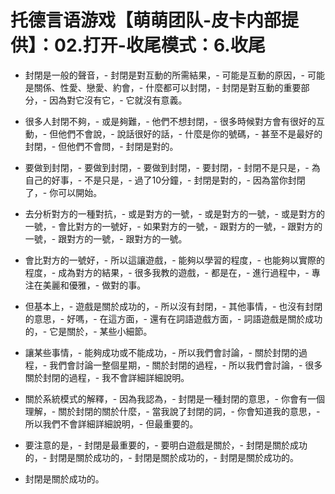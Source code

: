 # 托德言语游戏【萌萌团队-皮卡内部提供】：02.打开-收尾模式：6.收尾

- 封閉是一般的聲音，- 封閉是對互動的所需結果，- 可能是互動的原因，- 可能是關係、性愛、戀愛、約會，- 什麼都可以封閉，- 封閉是對互動的重要部分，- 因為對它沒有它，- 它就沒有意義。

- 很多人封閉不夠，- 或是夠難，- 他們不想封閉，- 很多時候對方會有很好的互動，- 但他們不會說，- 說話很好的話，- 什麼是你的號碼，- 甚至不是最好的封閉，- 但他們不會問，- 封閉是對的。

- 要做到封閉，- 要做到封閉，- 要做到封閉，- 要封閉，- 封閉不是只是，- 為自己的好事，- 不是只是，- 過了10分鐘，- 封閉是對的，- 因為當你封閉了，- 你可以開始。

- 去分析對方的一種對抗，- 或是對方的一號，- 或是對方的一號，- 或是對方的一號，- 會比對方的一號好，- 如果對方的一號，- 跟對方的一號，- 跟對方的一號，- 跟對方的一號，- 跟對方的一號。

- 會比對方的一號好，- 所以這讓遊戲，- 能夠以學習的程度，- 也能夠以實際的程度，- 成為對方的結果，- 很多我教的遊戲，- 都是在，- 進行過程中，- 專注在美麗和優雅，- 做對的事。

- 但基本上，- 遊戲是關於成功的，- 所以沒有封閉，- 其他事情，- 也沒有封閉的意思，- 好嗎，- 在這方面，- 還有在詞語遊戲方面，- 詞語遊戲是關於成功的，- 它是關於，- 某些小細節。

- 讓某些事情，- 能夠成功或不能成功，- 所以我們會討論，- 關於封閉的過程，- 我們會討論一整個星期，- 關於封閉的過程，- 所以我們會討論，- 很多關於封閉的過程，- 我不會詳細詳細說明。

- 關於系統模式的解釋，- 因為我認為，- 封閉是一種封閉的意思，- 你會有一個理解，- 關於封閉的關於什麼，- 當我說了封閉的詞，- 你會知道我的意思，- 所以我們不會詳細詳細說明，- 但最重要的。

- 要注意的是，- 封閉是最重要的，- 要明白遊戲是關於，- 封閉是關於成功的，- 封閉是關於成功的，- 封閉是關於成功的，- 封閉是關於成功的。

- 封閉是關於成功的。